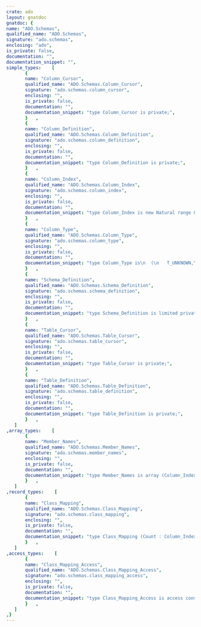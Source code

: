 ```yaml
---
crate: ado
layout: gnatdoc
gnatdoc: {
name: "ADO.Schemas",
qualified_name: "ADO.Schemas",
signature: "ado.schemas",
enclosing: "ado",
is_private: false,
documentation: "",
documentation_snippet: "",
simple_types:    [
       {
       name: "Column_Cursor",
       qualified_name: "ADO.Schemas.Column_Cursor",
       signature: "ado.schemas.column_cursor",
       enclosing: "",
       is_private: false,
       documentation: "",
       documentation_snippet: "type Column_Cursor is private;",
       }   ,
       {
       name: "Column_Definition",
       qualified_name: "ADO.Schemas.Column_Definition",
       signature: "ado.schemas.column_definition",
       enclosing: "",
       is_private: false,
       documentation: "",
       documentation_snippet: "type Column_Definition is private;",
       }   ,
       {
       name: "Column_Index",
       qualified_name: "ADO.Schemas.Column_Index",
       signature: "ado.schemas.column_index",
       enclosing: "",
       is_private: false,
       documentation: "",
       documentation_snippet: "type Column_Index is new Natural range 0 .. ADO.Configs.MAX_COLUMNS;",
       }   ,
       {
       name: "Column_Type",
       qualified_name: "ADO.Schemas.Column_Type",
       signature: "ado.schemas.column_type",
       enclosing: "",
       is_private: false,
       documentation: "",
       documentation_snippet: "type Column_Type is\n  (\n   T_UNKNOWN,\n   T_BOOLEAN,\n   T_TINYINT,\n   T_SMALLINT,\n   T_INTEGER,\n   T_LONG_INTEGER,\n   T_FLOAT,\n   T_DOUBLE,\n   T_DECIMAL,\n   T_ENUM,\n   T_SET,\n   T_TIME,\n   T_YEAR,\n   T_DATE,\n   T_DATE_TIME,\n   T_TIMESTAMP,\n   T_CHAR,\n   T_VARCHAR,\n   T_BLOB,\n   T_NULL\n  );",
       }   ,
       {
       name: "Schema_Definition",
       qualified_name: "ADO.Schemas.Schema_Definition",
       signature: "ado.schemas.schema_definition",
       enclosing: "",
       is_private: false,
       documentation: "",
       documentation_snippet: "type Schema_Definition is limited private;",
       }   ,
       {
       name: "Table_Cursor",
       qualified_name: "ADO.Schemas.Table_Cursor",
       signature: "ado.schemas.table_cursor",
       enclosing: "",
       is_private: false,
       documentation: "",
       documentation_snippet: "type Table_Cursor is private;",
       }   ,
       {
       name: "Table_Definition",
       qualified_name: "ADO.Schemas.Table_Definition",
       signature: "ado.schemas.table_definition",
       enclosing: "",
       is_private: false,
       documentation: "",
       documentation_snippet: "type Table_Definition is private;",
       }   ,
   ]
,array_types:    [
       {
       name: "Member_Names",
       qualified_name: "ADO.Schemas.Member_Names",
       signature: "ado.schemas.member_names",
       enclosing: "",
       is_private: false,
       documentation: "",
       documentation_snippet: "type Member_Names is array (Column_Index range <>) of Util.Strings.Name_Access;",
       }   ,
   ]
,record_types:    [
       {
       name: "Class_Mapping",
       qualified_name: "ADO.Schemas.Class_Mapping",
       signature: "ado.schemas.class_mapping",
       enclosing: "",
       is_private: false,
       documentation: "",
       documentation_snippet: "type Class_Mapping (Count : Column_Index)\nis tagged limited record\n   Table     : Util.Strings.Name_Access;\n   Members   : Member_Names (1 .. Count);\nend record;",
       }   ,
   ]
,access_types:    [
       {
       name: "Class_Mapping_Access",
       qualified_name: "ADO.Schemas.Class_Mapping_Access",
       signature: "ado.schemas.class_mapping_access",
       enclosing: "",
       is_private: false,
       documentation: "",
       documentation_snippet: "type Class_Mapping_Access is access constant Class_Mapping'Class;",
       }   ,
   ]
,}
---
```

